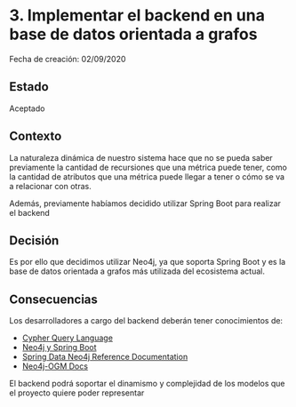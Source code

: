 # 3. Implementar el backend en una base de datos orientada a grafos

Fecha de creación: 02/09/2020

## Estado

Aceptado

## Contexto

La naturaleza dinámica de nuestro sistema hace que no se pueda saber previamente 
la cantidad de recursiones que una métrica puede tener, como la cantidad de atributos
que una métrica puede llegar a tener o cómo se va a relacionar con otras.

Además, previamente habíamos decidido utilizar Spring Boot para realizar el backend

## Decisión

Es por ello que decidimos utilizar Neo4j, ya que soporta Spring Boot y es la 
base de datos orientada a grafos más utilizada del ecosistema actual.

## Consecuencias

Los desarrolladores a cargo del backend deberán tener conocimientos de:

- [Cypher Query Language](https://neo4j.com/developer/cypher/)
- [Neo4j y Spring Boot](https://neo4j.com/developer/spring-data-neo4j/)
- [Spring Data Neo4j Reference Documentation](https://docs.spring.io/spring-data/neo4j/docs/5.3.2.RELEASE/reference/html/#reference)
- [Neo4j-OGM Docs](https://neo4j.com/docs/ogm-manual/current)

El backend podrá soportar el dinamismo y complejidad de los modelos que el proyecto quiere poder representar
